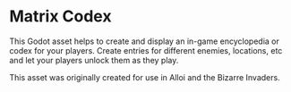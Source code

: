 # Matrix Codex

This Godot asset helps to create and display an in-game encyclopedia or codex for your players. Create entries for different enemies, locations, etc and let your players unlock them as they play.

This asset was originally created for use in Alloi and the Bizarre Invaders.

